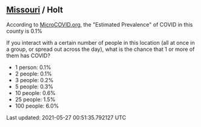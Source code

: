 
## [Missouri](/united-states/missouri) / Holt

According to [MicroCOVID.org](http://microcovid.org),
the "Estimated Prevalence" of COVID in this county is 0.1%

If you interact with a certain number of people in this location
(all at once in a group, or spread out across the day), what is the chance that
1 or more of them has COVID?

- 1 person: 0.1%
- 2 people: 0.1%
- 3 people: 0.2%
- 5 people: 0.3%
- 10 people: 0.6%
- 25 people: 1.5%
- 100 people: 6.0%

Last updated: 2021-05-27 00:51:35.792127 UTC

